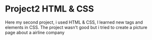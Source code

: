 # Project2 HTML & CSS
 Here my second project, i used HTML & CSS, I learned new tags and elements in CSS. The project wasn't good but i tried to create a picture page about a airline company
